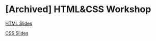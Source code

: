 # [Archived] HTML&CSS Workshop

[HTML Slides](http://davidjcastner.github.io/html-css-workshop/html/)

[CSS Slides](http://davidjcastner.github.io/html-css-workshop/css/)
